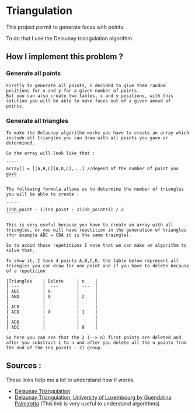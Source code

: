 # Triangulation

This project permit to generate faces with points.

To do that I use the Delaunay triangulation algorithm.

## How I implement this problem ? 

### Generate all points 
    Firstly to generate all points, I decided to give them random positions for x and y for a given number of points.
    But you can also create two tables, x and y positions, with this solution you will be able to make faces out of a given amoud of points.

### Generate all triangles 
    To make the Delaunay algorithm works you have to create an array which include all triangles you can draw with all points you gave or determined.
    
    So the array will look like that :

    `````
    array[] = [[A,B,C][A,D,C],...] //depend of the number of point you gave
    `````

    The following formula allows us to determine the number of triangles you will be able to create :

    `````
    ((nb_point - 1)(nb_point - 2)(nb_points)) / 2
    `````

    This is very useful because you have to create an array with all triangles, or you will have repetition in the generation of triangles (for example ABC = CBA it is the same traingle). 

    So to avoid those repetitions I note that we can make an algorithm to solve that.

    To show it, I took 4 points A,B,C,D, the table below represent all triangles you can draw for one point and if you have to delete because of a repetition

    |Triangles    | Delete     | n    |  
    | ---         |  ---       | ---  |
    | ABC         | X          |      |
    | ABD         | X          | 2    |
    |             |            |      |
    | ACB         |            |      |
    | ACD         | X          | 1    |
    |             |            |      |
    | ADB         |            |      |
    | ADC         |            | 0    |

    So here you can see that the 2 (--> n) first points are deleted and after you substract 1 to n and after you delete all the n points from the end of the (nb_points - 2) group.



## Sources :

These links help me a lot to understand how it works.

 - [Delaunay Triangulation](https://members.loria.fr/MPouget/files/enseignement/delaunay-maitrise-od.pdf)
 - [Delaunay Triangulation, University of Luxembourg by Guendalina Palmirotta](http://math.uni.lu/eml/projects/reports/MathExp_Palmirotta.pdf) (This link is very useful to understand algorithms)


